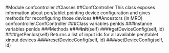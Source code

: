 #Module confcontroller
#Classes
##ConfController 
This class exposes information about pen/tablet pointing device configuration
and gives methods for reconfiguring those devices
###Ancestors (in MRO)
confcontroller.ConfController
###Class variables
penIds
###Instance variables
penIds
###Methods
####__init__(self)
####getDeviceConfig(self, id)
####getPenIds(self)
Returns a list of input ids for all available pen/tablet xinput devices
####resetDeviceConfig(self, id)
####setDeviceConfig(self, id)
